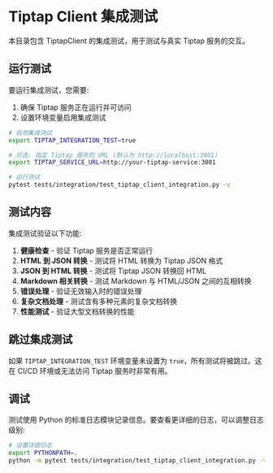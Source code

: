 # Tiptap Client 集成测试

本目录包含 TiptapClient 的集成测试，用于测试与真实 Tiptap 服务的交互。

## 运行测试

要运行集成测试，您需要:

1. 确保 Tiptap 服务正在运行并可访问
2. 设置环境变量启用集成测试

```bash
# 启用集成测试
export TIPTAP_INTEGRATION_TEST=true

# 可选: 指定 Tiptap 服务的 URL (默认为 http://localhost:3001)
export TIPTAP_SERVICE_URL=http://your-tiptap-service:3001

# 运行测试
pytest tests/integration/test_tiptap_client_integration.py -v
```

## 测试内容

集成测试验证以下功能:

1. **健康检查** - 验证 Tiptap 服务是否正常运行
2. **HTML 到 JSON 转换** - 测试将 HTML 转换为 Tiptap JSON 格式
3. **JSON 到 HTML 转换** - 测试将 Tiptap JSON 转换回 HTML
4. **Markdown 相关转换** - 测试 Markdown 与 HTML/JSON 之间的互相转换
5. **错误处理** - 验证无效输入时的错误处理
6. **复杂文档处理** - 测试含有多种元素的复杂文档转换
7. **性能测试** - 验证大型文档转换的性能

## 跳过集成测试

如果 `TIPTAP_INTEGRATION_TEST` 环境变量未设置为 `true`，所有测试将被跳过。这在 CI/CD 环境或无法访问 Tiptap 服务时非常有用。

## 调试

测试使用 Python 的标准日志模块记录信息。要查看更详细的日志，可以调整日志级别:

```bash
# 设置详细日志
export PYTHONPATH=.
python -m pytest tests/integration/test_tiptap_client_integration.py -v --log-cli-level=DEBUG
``` 